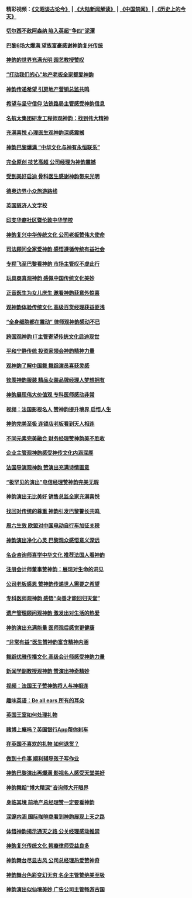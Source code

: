 #### 精彩视频：[《文昭谈古论今》](https://github.com/gfw-breaker/wenzhao/blob/master/README.md?t=01211230) | [《大陆新闻解读》](https://github.com/gfw-breaker/ntdtv-comedy/blob/master/README.md?t=01211230) | [《中国禁闻》](https://github.com/gfw-breaker/ntdtv-news/blob/master/README.md?t=01211230) | [《历史上的今天》](https://github.com/gfw-breaker/today-in-history/blob/master/README.md?t=01211230) 

#### [切尔西不敌阿森纳 陷入英超“争四”泥潭](../pages/nsc974/n10990981.md?t=01211230) 

#### [巴黎6场大爆满 望族富豪感谢神韵复兴传统](../pages/nsc974/n10990485.md?t=01211230) 

#### [神韵的世界充满光明  园艺教授赞叹](../pages/nsc974/n10990393.md?t=01211230) 

#### [“打动我们的心”地产老板全家都爱神韵](../pages/nsc974/n10990224.md?t=01211230) 

#### [神韵传递希望 引房地产营销总监共鸣](../pages/nsc974/n10990026.md?t=01211230) 

#### [希望与坚守信仰 法铁路局主管感受神韵信息](../pages/nsc974/n10990061.md?t=01211230) 

#### [名航太集团研发工程师观神韵：找到伟大精神](../pages/nsc974/n10989922.md?t=01211230) 

#### [充满喜悦 心理医生观神韵深感震撼](../pages/nsc974/n10990031.md?t=01211230) 

#### [神韵巴黎爆满 “中华文化与神有永恒联系”](../pages/nsc974/n10989837.md?t=01211230) 

#### [完全原创 技艺高超 公司经理为神韵震撼](../pages/nsc974/n10989954.md?t=01211230) 

#### [受到美好启迪 骨科医生感谢神韵带来光明](../pages/nsc974/n10989946.md?t=01211230) 

#### [德奥边界小众旅游路线](../pages/nsc974/n10989938.md?t=01211230) 

#### [英国慈济人文学校](../pages/nsc974/n10989797.md?t=01211230) 

#### [印支华裔社区暨伦敦中华学校](../pages/nsc974/n10989792.md?t=01211230) 

#### [神韵复兴中华传统文化 公司老板赞伟大使命](../pages/nsc974/n10989243.md?t=01211230) 

#### [司法顾问全家爱神韵 感悟遵循传统有益社会](../pages/nsc974/n10989065.md?t=01211230) 

#### [专程飞至巴黎看神韵 市场主管叹不虚此行](../pages/nsc974/n10989012.md?t=01211230) 

#### [玩具商喜观神韵 感佩中国传统文化美妙](../pages/nsc974/n10988833.md?t=01211230) 

#### [正音医生为女儿庆生 邀看神韵获意外惊喜](../pages/nsc974/n10988789.md?t=01211230) 

#### [观神韵体验传统文化 高级百货经理获益匪浅](../pages/nsc974/n10988712.md?t=01211230) 

#### [“全身细胞都在震动” 律师观神韵感动不已](../pages/nsc974/n10988620.md?t=01211230) 

#### [跨国观神韵 IT主管寄望传统文化启迪现世](../pages/nsc974/n10988586.md?t=01211230) 

#### [平和宁静传统 投资家领会神韵精神力量](../pages/nsc974/n10988579.md?t=01211230) 

#### [观神韵了解中国舞 舞蹈演员喜获灵感](../pages/nsc974/n10988424.md?t=01211230) 

#### [钦羡神韵服装 精品女装品牌经理人梦想拥有](../pages/nsc974/n10988351.md?t=01211230) 

#### [神韵展现伟大价值观 专科医师感动非常](../pages/nsc974/n10988364.md?t=01211230) 

#### [视频：法国影视名人 赞神韵提升境界 启悟人生](../pages/nsc974/n10988310.md?t=01211230) 

#### [神韵完美至极 连锁店老板看到天人相连](../pages/nsc974/n10988295.md?t=01211230) 

#### [不同元素完美融合 财务经理赞神韵美不胜收](../pages/nsc974/n10988276.md?t=01211230) 

#### [企业主管观神韵感受神传文化内涵深厚](../pages/nsc974/n10988231.md?t=01211230) 

#### [法国导演观神韵 赞演出充满诗情画意](../pages/nsc974/n10987958.md?t=01211230) 

#### [“极罕见的演出”电信经理赞神韵完美无瑕](../pages/nsc974/n10988124.md?t=01211230) 

#### [神韵演出无比美好 销售总监全家充满喜悦](../pages/nsc974/n10988115.md?t=01211230) 

#### [找回对传统的尊重 神韵引发巴黎警长共鸣 ](../pages/nsc974/n10987940.md?t=01211230) 

#### [周六生效 欧盟对中国电动自行车加征关税](../pages/nsc974/n10987637.md?t=01211230) 

#### [神韵演出净化心灵 巴黎观众感悟意义深远](../pages/nsc974/n10987067.md?t=01211230) 

#### [名企咨询师喜学中华文化 推荐法国人看神韵](../pages/nsc974/n10987002.md?t=01211230) 

#### [注册会计师董事赞神韵：展现对生命的洞见](../pages/nsc974/n10986927.md?t=01211230) 

#### [公司老板感恩 赞神韵传递世人需要之希望](../pages/nsc974/n10986858.md?t=01211230) 

#### [专科医师观神韵 感悟“向善才能回归天堂”](../pages/nsc974/n10986837.md?t=01211230) 

#### [遗产管理顾问观神韵 激发出对生活的热爱](../pages/nsc974/n10986911.md?t=01211230) 

#### [神韵演出充满能量 医师观后感觉更健康](../pages/nsc974/n10986822.md?t=01211230) 

#### [“非常有益”医生赞神韵富含精神内涵](../pages/nsc974/n10986718.md?t=01211230) 

#### [舞蹈优雅传播文化 高级会计师感受神韵力量](../pages/nsc974/n10986710.md?t=01211230) 

#### [新闻学副教授观神韵 赞演出神奇精妙](../pages/nsc974/n10986613.md?t=01211230) 

#### [视频：法国王子赞神韵将人与神相连](../pages/nsc974/n10986413.md?t=01211230) 

#### [趣味英语：Be all ears 所有的耳朵](../pages/nsc974/n10985161.md?t=01211230) 

#### [英国王室如何处理礼物](../pages/nsc974/n10985131.md?t=01211230) 

#### [赌博上瘾吗？英国银行App帮你刹车](../pages/nsc974/n10985121.md?t=01211230) 

#### [在英国不喜欢的礼物 如何退货？](../pages/nsc974/n10985110.md?t=01211230) 

#### [做到十件事 顺利辅导孩子写作业](../pages/nsc974/n10985075.md?t=01211230) 

#### [神韵巴黎演出再爆满 影视名人感受天堂美好](../pages/nsc974/n10984954.md?t=01211230) 

#### [神韵舞蹈“博大精深”咨询师大开眼界](../pages/nsc974/n10984677.md?t=01211230) 

#### [身临其境 前地产总经理赞一定要看神韵](../pages/nsc974/n10984484.md?t=01211230) 

#### [深邃内涵 国际咖啡商看到神韵展现上天之路](../pages/nsc974/n10984529.md?t=01211230) 

#### [体悟神韵揭示通天之路 公关经理感动推崇](../pages/nsc974/n10984420.md?t=01211230) 

#### [神韵复兴传统文化 韩裔律师受益良多](../pages/nsc974/n10984336.md?t=01211230) 

#### [神韵舞台尽显古风 公司总经理热爱赞神奇](../pages/nsc974/n10984129.md?t=01211230) 

#### [神韵舞台色彩变幻无穷 名企主管赞绝美至极](../pages/nsc974/n10984123.md?t=01211230) 

#### [神韵演出似仙境美妙 广告公司主管畅游古国](../pages/nsc974/n10983955.md?t=01211230) 

